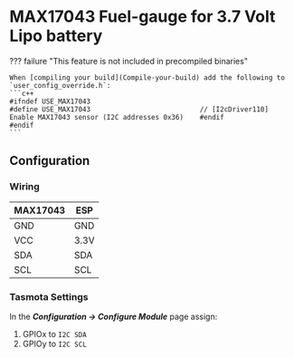 # MAX17043 Fuel-gauge for 3.7 Volt Lipo battery

??? failure "This feature is not included in precompiled binaries"  

    When [compiling your build](Compile-your-build) add the following to `user_config_override.h`:
    ```c++
    #ifndef USE_MAX17043
    #define USE_MAX17043                           // [I2cDriver110] Enable MAX17043 sensor (I2C addresses 0x36)    #endif
    #endif
    ```
    
## Configuration

### Wiring
| MAX17043 | ESP |
|---|---|
|GND   |GND   |
|VCC   |3.3V  |
|SDA   |SDA   |
|SCL   |SCL   |

### Tasmota Settings
In the **_Configuration -> Configure Module_** page assign:

1. GPIOx to `I2C SDA`
2. GPIOy to `I2C SCL`


